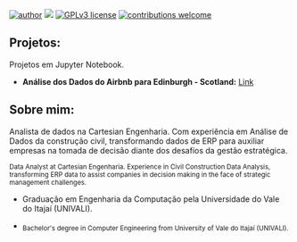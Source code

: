 [![author](https://img.shields.io/badge/author-jonascesconetto-red.svg)](https://www.linkedin.com/in/jonascesconetto) 
[![](https://img.shields.io/badge/python-3.7+-blue.svg)](https://www.python.org/downloads/release/python-365/) 
[![GPLv3 license](https://img.shields.io/badge/License-GPLv3-blue.svg)](http://perso.crans.org/besson/LICENSE.html) 
[![contributions welcome](https://img.shields.io/badge/contributions-welcome-brightgreen.svg?style=flat)](https://github.com/jonascesconetto/data_science/issues)

<!-- <p align="center">
  <img src="_img/banner.png" >
</p> -->

## Projetos: 
Projetos em Jupyter Notebook.
* **Análise dos Dados do Airbnb para Edinburgh - Scotland:** [Link](https://github.com/jonascesconetto/data_science/blob/main/Analisando_os_Dados_do_Airbnb_(Edinburgh_Scotland).ipynb)

## Sobre mim:

Analista de dados na Cartesian Engenharia. Com experiência em Análise de Dados da construção civil, transformando dados de ERP para auxiliar empresas na tomada de decisão diante dos desafios da gestão estratégica.

<sub>Data Analyst at Cartesian Engenharia. Experience in Civil Construction Data Analysis, transforming ERP data to assist companies in decision making in the face of strategic management challenges. </sub>

* Graduação em Engenharia da Computação pela Universidade do Vale do Itajaí (UNIVALI).

* <sub>Bachelor's degree in Computer Engineering from University of Vale do Itajaí (UNIVALI).</sub>
